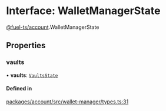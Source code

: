 # Interface: WalletManagerState

[@fuel-ts/account](/api/Account/index.md).WalletManagerState

## Properties

### vaults

• **vaults**: [`VaultsState`](/api/Account/index.md#vaultsstate)

#### Defined in

[packages/account/src/wallet-manager/types.ts:31](https://github.com/FuelLabs/fuels-ts/blob/45c62a98f2272774585dbb6dc3037ebe3e275042/packages/account/src/wallet-manager/types.ts#L31)
